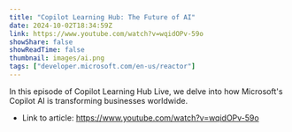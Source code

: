 ```yaml
---
title: "Copilot Learning Hub: The Future of AI"
date: 2024-10-02T18:34:59Z
link: https://www.youtube.com/watch?v=wqidOPv-59o
showShare: false
showReadTime: false
thumbnail: images/ai.png
tags: ["developer.microsoft.com/en-us/reactor"]
---
```

In this episode of Copilot Learning Hub Live, we delve into how Microsoft's Copilot AI is transforming businesses worldwide.

- Link to article: https://www.youtube.com/watch?v=wqidOPv-59o